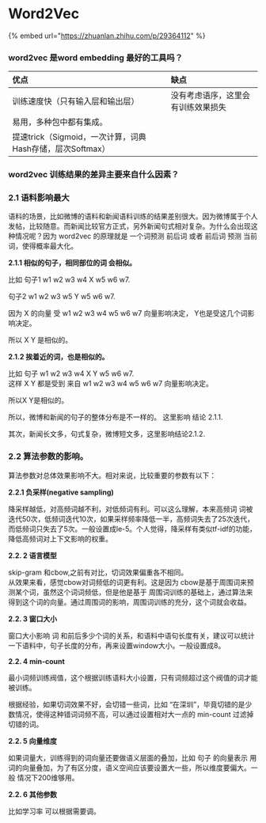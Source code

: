 # Word2Vec

{% embed url="https://zhuanlan.zhihu.com/p/29364112" %}

### word2vec 是word embedding 最好的工具吗？

| 优点 | 缺点 |
| :--- | :--- |
| 训练速度快（只有输入层和输出层） | 没有考虑语序，这里会有训练效果损失 |
| 易用，多种包中都有集成。 |  |
| 提速trick（Sigmoid，一次计算，词典Hash存储，层次Softmax） |  |

### word2vec 训练结果的差异主要来自什么因素？

### 2.1 语料影响最大

语料的场景，比如微博的语料和新闻语料训练的结果差别很大。因为微博属于个人发帖，比较随意。而新闻比较官方正式，另外新闻句式相对复杂。为什么会出现这种情况呢？因为 word2vec 的原理就是 一个词预测 前后词 或者 前后词 预测 当前词，使得概率最大化。

**2.1.1 相似的句子，相同部位的词 会相似。**

比如 句子1 w1 w2 w3 w4 X w5 w6 w7.

句子2 w1 w2 w3 w5 Y w5 w6 w7.

因为 X 的向量 受 w1 w2 w3 w4 w5 w6 w7 向量影响决定， Y也是受这几个词影响决定。

所以 X Y 是相似的。

**2.1.2 挨着近的词，也是相似的。**

比如 句子 w1 w2 w3 w4 X Y w5 w6 w7.  
这样 X Y 都是受到 来自 w1 w2 w3 w4 w5 w6 w7 向量影响决定。

所以X Y是相似的。

所以，微博和新闻的句子的整体分布是不一样的。 这里影响 结论 2.1.1.

其次，新闻长文多，句式复杂，微博短文多，这里影响结论2.1.2.

### 2.2 算法参数的影响。

算法参数对总体效果影响不大。相对来说，比较重要的参数有以下：

**2.2.1 负采样\(negative sampling\)**

降采样越低，对高频词越不利，对低频词有利。可以这么理解，本来高频词 词被迭代50次，低频词迭代10次，如果采样频率降低一半，高频词失去了25次迭代，而低频词只失去了5次。一般设置成le-5。个人觉得，降采样有类似tf-idf的功能，降低高频词对上下文影响的权重。

**2.2. 2 语言模型**

skip-gram 和cbow,之前有对比，切词效果偏重各不相同。  
从效果来看，感觉cbow对词频低的词更有利。这是因为 cbow是基于周围词来预测某个词，虽然这个词词频低，但是他是基于 周围词训练的基础上，通过算法来得到这个词的向量。通过周围词的影响，周围词训练的充分，这个词就会收益。

**2.2. 3 窗口大小**

窗口大小影响 词 和前后多少个词的关系，和语料中语句长度有关，建议可以统计一下语料中，句子长度的分布，再来设置window大小。一般设置成8。

**2.2. 4 min-count**

最小词频训练阀值，这个根据训练语料大小设置，只有词频超过这个阀值的词才能被训练。

根据经验，如果切词效果不好，会切错一些词，比如 “在深圳”，毕竟切错的是少数情况，使得这种错词词频不高，可以通过设置相对大一点的 min-count 过滤掉切错的词。

**2.2. 5 向量维度**

如果词量大，训练得到的词向量还要做语义层面的叠加，比如 句子 的向量表示 用 词的向量叠加，为了有区分度，语义空间应该要设置大一些，所以维度要偏大。一般 情况下200维够用。

**2.2. 6 其他参数**

比如学习率 可以根据需要调。









